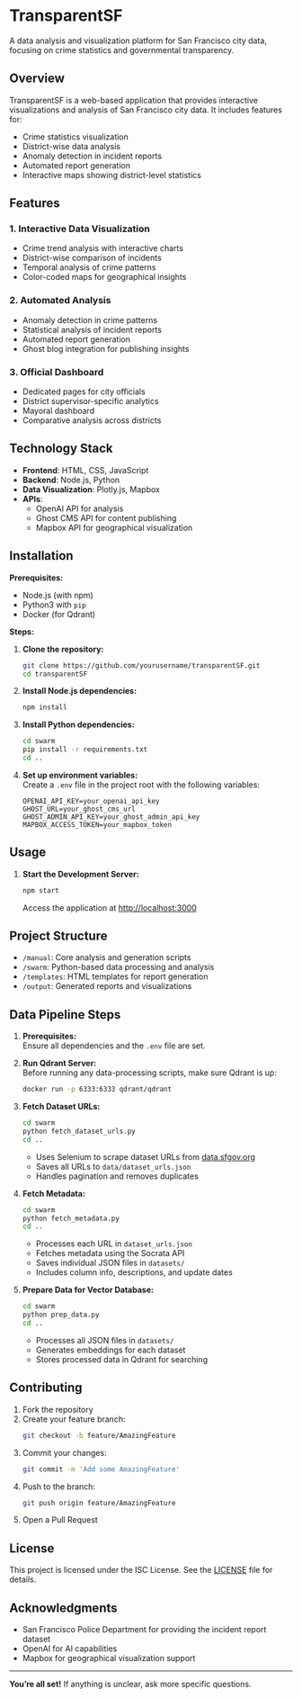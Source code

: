 
# TransparentSF

A data analysis and visualization platform for San Francisco city data, focusing on crime statistics and governmental transparency.

## Overview

TransparentSF is a web-based application that provides interactive visualizations and analysis of San Francisco city data. It includes features for:

- Crime statistics visualization
- District-wise data analysis
- Anomaly detection in incident reports
- Automated report generation
- Interactive maps showing district-level statistics

## Features

### 1. Interactive Data Visualization
- Crime trend analysis with interactive charts
- District-wise comparison of incidents
- Temporal analysis of crime patterns
- Color-coded maps for geographical insights

### 2. Automated Analysis
- Anomaly detection in crime patterns
- Statistical analysis of incident reports
- Automated report generation
- Ghost blog integration for publishing insights

### 3. Official Dashboard
- Dedicated pages for city officials
- District supervisor-specific analytics
- Mayoral dashboard
- Comparative analysis across districts

## Technology Stack

- **Frontend**: HTML, CSS, JavaScript  
- **Backend**: Node.js, Python  
- **Data Visualization**: Plotly.js, Mapbox  
- **APIs**:  
  - OpenAI API for analysis  
  - Ghost CMS API for content publishing  
  - Mapbox API for geographical visualization

## Installation

**Prerequisites:**  
- Node.js (with npm)  
- Python3 with `pip`  
- Docker (for Qdrant)  

**Steps:**

1. **Clone the repository:**
   ```bash
   git clone https://github.com/yourusername/transparentSF.git
   cd transparentSF
   ```

2. **Install Node.js dependencies:**
   ```bash
   npm install
   ```

3. **Install Python dependencies:**
   ```bash
   cd swarm
   pip install -r requirements.txt
   cd ..
   ```

4. **Set up environment variables:**  
   Create a `.env` file in the project root with the following variables:
   ```env
   OPENAI_API_KEY=your_openai_api_key
   GHOST_URL=your_ghost_cms_url
   GHOST_ADMIN_API_KEY=your_ghost_admin_api_key
   MAPBOX_ACCESS_TOKEN=your_mapbox_token
   ```

## Usage

1. **Start the Development Server:**
   ```bash
   npm start
   ```
   Access the application at [http://localhost:3000](http://localhost:3000)

## Project Structure

- `/manual`: Core analysis and generation scripts
- `/swarm`: Python-based data processing and analysis
- `/templates`: HTML templates for report generation
- `/output`: Generated reports and visualizations

## Data Pipeline Steps

1. **Prerequisites:**  
   Ensure all dependencies and the `.env` file are set.

2. **Run Qdrant Server:**  
   Before running any data-processing scripts, make sure Qdrant is up:
   ```bash
   docker run -p 6333:6333 qdrant/qdrant
   ```

3. **Fetch Dataset URLs:**
   ```bash
   cd swarm
   python fetch_dataset_urls.py
   cd ..
   ```
   - Uses Selenium to scrape dataset URLs from [data.sfgov.org](https://data.sfgov.org)
   - Saves all URLs to `data/dataset_urls.json`
   - Handles pagination and removes duplicates

4. **Fetch Metadata:**
   ```bash
   cd swarm
   python fetch_metadata.py
   cd ..
   ```
   - Processes each URL in `dataset_urls.json`
   - Fetches metadata using the Socrata API
   - Saves individual JSON files in `datasets/`
   - Includes column info, descriptions, and update dates

5. **Prepare Data for Vector Database:**
   ```bash
   cd swarm
   python prep_data.py
   cd ..
   ```
   - Processes all JSON files in `datasets/`
   - Generates embeddings for each dataset
   - Stores processed data in Qdrant for searching

## Contributing

1. Fork the repository  
2. Create your feature branch:  
   ```bash
   git checkout -b feature/AmazingFeature
   ```
3. Commit your changes:  
   ```bash
   git commit -m 'Add some AmazingFeature'
   ```
4. Push to the branch:  
   ```bash
   git push origin feature/AmazingFeature
   ```
5. Open a Pull Request

## License

This project is licensed under the ISC License. See the [LICENSE](LICENSE) file for details.

## Acknowledgments

- San Francisco Police Department for providing the incident report dataset
- OpenAI for AI capabilities
- Mapbox for geographical visualization support

---

**You’re all set!** If anything is unclear, ask more specific questions.